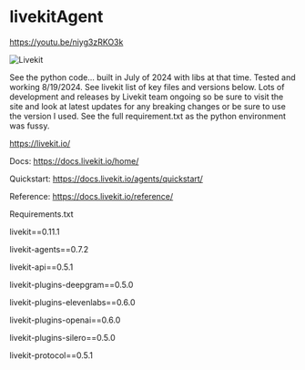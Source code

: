 # livekitAgent

https://youtu.be/niyg3zRKO3k

![Livekit](https://github.com/user-attachments/assets/f8463adb-dcc4-410a-a758-0d49b04b1227)

See the python code... built in July of 2024 with libs at that time.  Tested and working 8/19/2024.  See livekit list of key files and versions below.  Lots of development and releases by Livekit team ongoing so be sure to visit the site and look at latest updates for any breaking changes or be sure to use the version I used.  See the full requirement.txt as the python environment was fussy.

https://livekit.io/

Docs:  https://docs.livekit.io/home/

Quickstart:  https://docs.livekit.io/agents/quickstart/

Reference:  https://docs.livekit.io/reference/

Requirements.txt

livekit==0.11.1

livekit-agents==0.7.2

livekit-api==0.5.1

livekit-plugins-deepgram==0.5.0

livekit-plugins-elevenlabs==0.6.0

livekit-plugins-openai==0.6.0

livekit-plugins-silero==0.5.0

livekit-protocol==0.5.1


